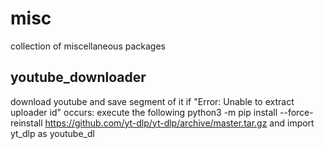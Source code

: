 # misc
collection of miscellaneous packages 

## youtube_downloader
download youtube and save segment of it
if "Error: Unable to extract uploader id" occurs:
execute the following
python3 -m pip install --force-reinstall https://github.com/yt-dlp/yt-dlp/archive/master.tar.gz
and import yt_dlp as youtube_dl

